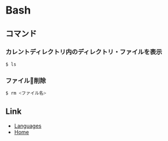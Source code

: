 # Bash

## コマンド
### カレントディレクトリ内のディレクトリ・ファイルを表示
```Bash
$ ls
```

### ファイル削除
```Bash
$ rm <ファイル名>
```

## Link
- [Languages](../Languages.md)
- [Home](../../README.md)
